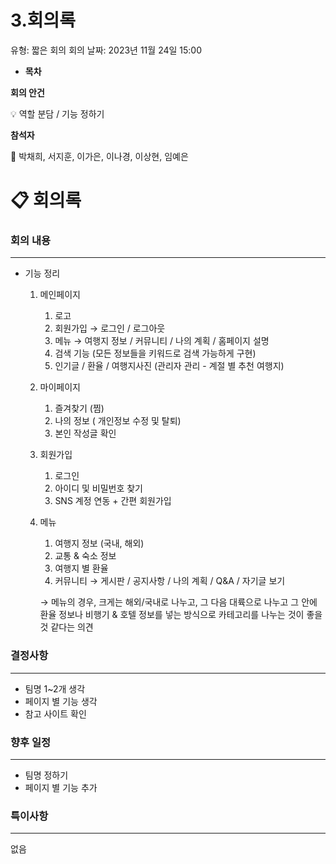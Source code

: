 # 3.회의록

유형: 짧은 회의
회의 날짜: 2023년 11월 24일 15:00

- **목차**
    
    

**회의 안건**

<aside>
💡 역할 분담 / 기능 정하기

</aside>

**참석자**

<aside>
👥 박채희, 서지훈, 이가은, 이나경, 이상현, 임예은

</aside>

# 📋 회의록

### 회의 내용

---

- 기능 정리
    1. 메인페이지
        1. 로고
        2. 회원가입 → 로그인 / 로그아웃
        3. 메뉴 → 여행지 정보 / 커뮤니티 / 나의 계획 / 홈페이지 설명
        4. 검색 기능 (모든 정보들을 키워드로 검색 가능하게 구현)
        5. 인기글 / 환율 / 여행지사진 (관리자 관리 - 계절 별 추천 여행지)
    2. 마이페이지
        1. 즐겨찾기 (찜)
        2. 나의 정보 ( 개인정보 수정 및 탈퇴)
        3. 본인 작성글 확인
    3. 회원가입
        1. 로그인
        2. 아이디 및 비밀번호 찾기
        3. SNS 계정 연동 + 간편 회원가입
    4. 메뉴
        1. 여행지 정보 (국내, 해외)
        2. 교통 & 숙소 정보
        3. 여행지 별 환율
        4. 커뮤니티 → 게시판 / 공지사항 / 나의 계획 / Q&A / 자기글 보기
        
        → 메뉴의 경우, 크게는 해외/국내로 나누고, 그 다음 대륙으로 나누고 그 안에 환율 정보나 비행기 & 호텔 정보를 넣는 방식으로 카테고리를 나누는 것이 좋을 것 같다는 의견
        

### 결정사항

---

- 팀명 1~2개 생각
- 페이지 별 기능 생각
- 참고 사이트 확인

### 향후 일정

---

- 팀명 정하기
- 페이지 별 기능 추가

### 특이사항

---

없음